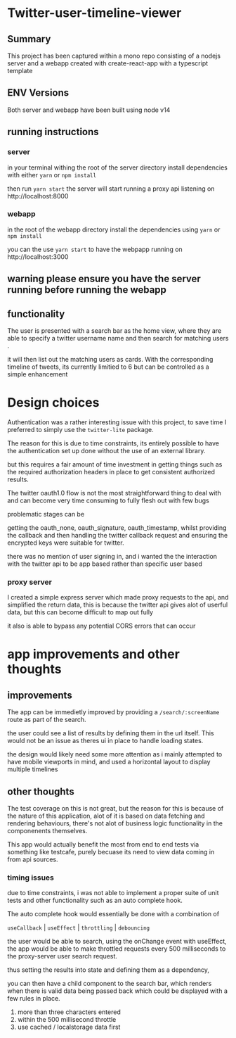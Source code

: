 # Twitter-user-timeline-viewer

## Summary

This project has been captured within a mono repo consisting of a nodejs server and a webapp created with create-react-app with a typescript template

## ENV Versions

Both server and webapp have been built using node v14


## running instructions

### server

in your terminal withing the root of the server directory install dependencies with either 
`yarn` or `npm install`

then run 
`yarn start` the server will start running a proxy api listening on http://localhost:8000


### webapp

in the root of the webapp directory
install the dependencies using `yarn` or `npm install`

you can the use `yarn start` to have the webpapp running on http://localhost:3000

## warning please ensure you have the server running before running the webapp

## functionality

The user is presented with a search bar as the home view, where they are able to specify a twitter username name and then search for matching users .

it will then list out the matching users as cards. With the corresponding timeline of tweets, its currently limitied to 6 but can be controlled as a simple enhancement


# Design choices

Authentication was a rather interesting issue with this project, to save time I preferred to simply use the `twitter-lite` package. 

The reason for this is due to time constraints, its entirely possible to have the authentication set up done without the use of an external library.

but this requires a fair amount of time investment in getting things such as the required authorization headers in place to get consistent authorized results.

The twitter oauth1.0 flow is not the most straightforward thing to deal with and can become very time consuming to fully flesh out with few bugs


problematic stages can be

getting the oauth_none, oauth_signature, oauth_timestamp, whilst providing the callback and then handling the twitter callback request and ensuring the encrypted keys were suitable for twitter.

there was no mention of user signing in, and i wanted the the interaction with the twitter api to be app based rather than specific user based

### proxy server

I created a simple express server which made proxy requests to the api, and simplified the return data, this is because the twitter api gives alot of userful data, but this can become difficult to map out fully

it also is able to bypass any potential CORS errors that can occur

# app improvements and other thoughts

## improvements

The app can be immedietly improved by providing a `/search/:screenName` route as part of the search.

the user could see a list of results by defining them in the url itself. This would not be an issue as theres ui in place to handle loading states.

the design would likely need some more attention as i mainly attempted to have mobile viewports in mind, and used a horizontal layout to display multiple timelines

## other thoughts

The test coverage on this is not great, but the reason for this is because of the nature of this application, alot of it is based on data fetching and rendering behaviours, there's not alot of business logic functionality in the componenents themselves.

This app would actually benefit the most from end to end tests via something like testcafe, purely becuase its need to view data coming in from api sources.


### timing issues

due to time constraints, i was not able to implement a proper suite of unit tests and other functionality such as an auto complete hook.

The auto complete hook would essentially be done with a combination of 

`useCallback` |
`useEffect` |
`throttling` | 
`debouncing`


the user would be able to search, using the onChange event with useEffect,  the app would be able to make throttled requests every 500 milliseconds to the proxy-server user search request.

thus setting the results into state and defining them as a dependency,

you can then have a child component to the search bar, which renders when there is valid data being passed back which could be displayed with a few rules in place.

1. more than three characters entered
2. within the 500 millisecond throttle
3. use cached / localstorage data first









